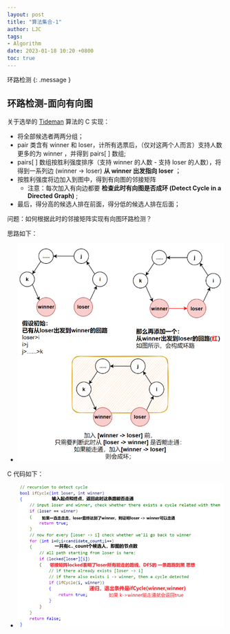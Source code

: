 ```yaml
---
layout: post
title: "算法集合-1"
author: LJC
tags:
- Algorithm
date: 2023-01-18 10:20 +0800
toc: true
---
```


环路检测
{: .message }

## 环路检测-面向有向图

关于选举的 [Tideman](https://cs50.harvard.edu/x/2022/psets/3/tideman/) 算法的 C 实现：
- 将全部候选者两两分组；
- pair 类含有 winner 和 loser，计所有选票后，（仅对这两个人而言）支持人数更多的为 winner ，并得到 pairs[ ] 数组;
-  pairs[ ] 数组按胜利强度排序（支持 winner 的人数 - 支持 loser 的人数），将得到一系列边 (winner -> loser) **从 winner 出发指向 loser** ；
- 按胜利强度将边加入到图中，得到有向图的邻接矩阵
    - 注意：每次加入有向边都要 **检查此时有向图是否成环 (Detect Cycle in a Directed Graph)** ;
- 最后，得分高的候选人排在前面，得分低的候选人排在后面；

问题：如何根据此时的邻接矩阵实现有向图环路检测？

思路如下：

- ![cs50-1.png](/images/cs50-1.png "有向图环路检测")

C 代码如下：

- ![cs50-2.png](/images/cs50-2.png "有向图环路检测-代码")
